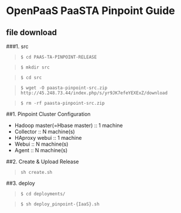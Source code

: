 # OpenPaaS PaaSTA Pinpoint Guide

## file download
###1. src
 
>`$ cd PAAS-TA-PINPOINT-RELEASE`

>`$ mkdir src`

>`$ cd src`
  
>`$ wget -O paasta-pinpoint-src.zip http://45.248.73.44/index.php/s/yr9JK7efeYEXExZ/download`

>`$ rm -rf paasta-pinpoint-src.zip`
 

##1. Pinpoint Cluster Configuration
- Hadoop master(=Hbase master) :: 1 machine
- Collector :: N machine(s)
- HAproxy webui ::  1 machine
- Webui :: N machine(s)
- Agent :: N machine(s)

##2. Create & Upload Release
>`sh create.sh`

##3. deploy
>`$ cd deployments/`

>`$ sh deploy_pinpoint-{IaaS}.sh`

